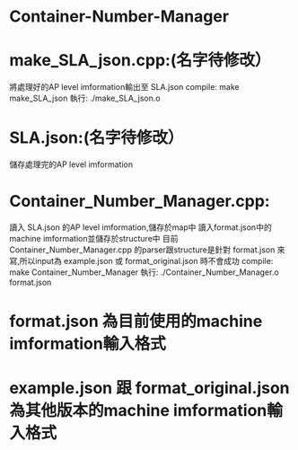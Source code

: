 # Container-Number-Manager

# make_SLA_json.cpp:(名字待修改）
將處理好的AP level imformation輸出至 SLA.json
  compile: make make_SLA_json
  執行: ./make_SLA_json.o
  
# SLA.json:(名字待修改）
儲存處理完的AP level imformation

# Container_Number_Manager.cpp:
讀入 SLA.json 的AP level imformation,儲存於map中
讀入format.json中的machine imformation並儲存於structure中
目前 Container_Number_Manager.cpp 的parser跟structure是針對 format.json 來寫,所以input為 example.json 或 format_original.json 時不會成功
  compile: make Container_Number_Manager
  執行: ./Container_Number_Manager.o format.json

# format.json 為目前使用的machine imformation輸入格式

# example.json 跟 format_original.json 為其他版本的machine imformation輸入格式

  
